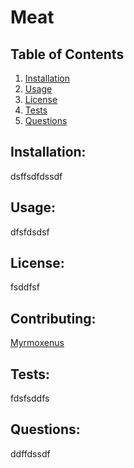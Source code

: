 # Meat

## Table of Contents

1. [Installation](#installation)
2. [Usage](#usage)
3. [License](#license)
4. [Tests](#tests)
5. [Questions](#questions)

## Installation: 
dsffsdfdssdf


## Usage:
dfsfdsdsf

## License: 
fsddfsf


## Contributing: 
[Myrmoxenus](https://github.com/Myrmoxenus)


## Tests: 
fdsfsddfs


## Questions: 
ddffdssdf
